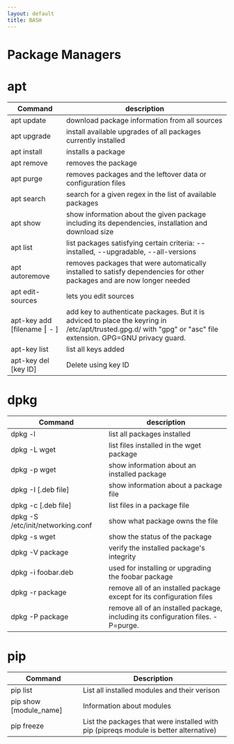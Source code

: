 ```yaml
---
layout: default
title: BASH
---
```

# Package Managers

# apt

| Command                     | description                                                                                                                                                    |
| --------------------------- | -------------------------------------------------------------------------------------------------------------------------------------------------------------- |
| apt update                  | download package information from all sources                                                                                                                  |
| apt upgrade                 | install available upgrades of all packages currently installed                                                                                                 |
| apt install                 | installs a package                                                                                                                                             |
| apt remove                  | removes the package                                                                                                                                            |
| apt purge                   | removes packages and the leftover data or configuration files                                                                                                  |
| apt search                  | search for a given regex in the list of available packages                                                                                                     |
| apt show                    | show information about the given package including its dependencies, installation and download size                                                            |
| apt list                    | list packages satisfying certain criteria: \--installed, \--upgradable, \--all-versions                                                                        |
| apt autoremove              | removes packages that were automatically installed to satisfy dependencies for other packages and are now longer needed                                        |
| apt edit-sources            | lets you edit sources                                                                                                                                          |
| apt-key add [filename ⎮ - ] | add key to authenticate packages. But it is adviced to place the keyring in /etc/apt/trusted.gpg.d/ with "gpg" or "asc" file extension. GPG=GNU privacy guard. |
| apt-key list   | list all keys added |
| apt-key del [key ID] | Delete using key ID |

# dpkg

| Command                           | description                                                                      |
| --------------------------------- | -------------------------------------------------------------------------------- |
| dpkg -l                           | list all packages installed                                                      |
| dpkg -L wget                      | list files installed in the wget package                                         |
| dpkg -p wget                      | show information about an installed package                                      |
| dpkg -I [.deb file]               | show information about a package file                                            |
| dpkg -c [.deb file]               | list files in a package file                                                     |
| dpkg -S /etc/init/networking.conf | show what package owns the file                                                  |
| dpkg -s wget                      | show the status of the package                                                   |
| dpkg -V package                   | verify the installed package's integrity                                         |
| dpkg -i foobar.deb                | used for installing or upgrading the foobar package                              |
| dpkg -r package                   | remove all of an installed package except for its configuration files            |
| dpkg -P package                   | remove all of an installed package, including its configuration files. -P=purge. |


# pip

| Command                | Description                                                                           |
| ---------------------- | ------------------------------------------------------------------------------------- |
| pip list               | List all installed modules and their verison                                          |
| pip show [module_name] | Information about modules                                                             |
| pip freeze             | List the packages that were installed with pip (pipreqs module is better alternative) |